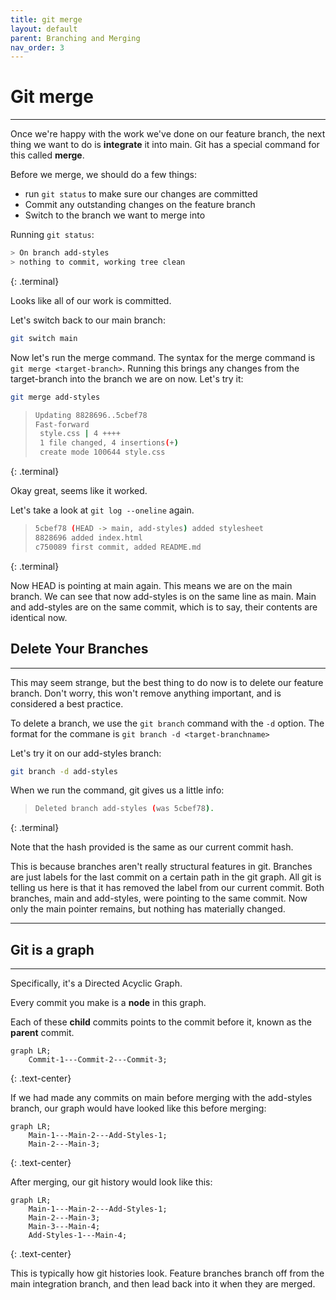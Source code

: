 ```yaml
---
title: git merge
layout: default
parent: Branching and Merging
nav_order: 3
---
```

# Git merge
---

Once we're happy with the work we've done on our feature branch, the next thing we want to do is __integrate__ it into main. Git has a special command for this called __merge__.

Before we merge, we should do a few things:
* run ```git status``` to make sure our changes are committed
* Commit any outstanding changes on the feature branch
* Switch to the branch we want to merge into

Running ```git status```:
```bash
> On branch add-styles
> nothing to commit, working tree clean
```
{: .terminal}

Looks like all of our work is committed. 

Let's switch back to our main branch:
```bash
git switch main
```

Now let's run the merge command. The syntax for the merge command is ```git merge <target-branch>```. Running this brings any changes from the target-branch into the branch we are on now. Let's try it:

```bash
git merge add-styles
```

> ```bash
> Updating 8828696..5cbef78
> Fast-forward
>  style.css | 4 ++++
>  1 file changed, 4 insertions(+)
>  create mode 100644 style.css
>  ```
{: .terminal}

Okay great, seems like it worked. 

Let's take a look at ```git log --oneline``` again.

> ```bash
> 5cbef78 (HEAD -> main, add-styles) added stylesheet
> 8828696 added index.html
> c750089 first commit, added README.md
> ```
{: .terminal}

Now HEAD is pointing at main again. This means we are on the main branch. We can see that now add-styles is on the same line as main. Main and add-styles are on the same commit, which is to say, their contents are identical now. 

## Delete Your Branches
---

This may seem strange, but the best thing to do now is to delete our feature branch. Don't worry, this won't remove anything important, and is considered a best practice. 

To delete a branch, we use the ```git branch``` command with the ```-d``` option. The format for the commane is ```git branch -d <target-branchname>```

Let's try it on our add-styles branch:

```bash
git branch -d add-styles
```
When we run the command, git gives us a little info:

> ```bash
> Deleted branch add-styles (was 5cbef78).
> ```
{: .terminal}

Note that the hash provided is the same as our current commit hash. 

This is because branches aren't really structural features in git. Branches are just labels for the last commit on a certain path in the git graph. All git is telling us here is that it has removed the label from our current commit. Both branches, main and add-styles, were pointing to the same commit. Now only the main pointer remains, but nothing has materially changed.

---
## Git is a graph
---

Specifically, it's a Directed Acyclic Graph. 

Every commit you make is a __node__ in this graph.

Each of these __child__ commits points to the commit before it, known as the __parent__ commit.

```mermaid
graph LR;
    Commit-1---Commit-2---Commit-3;
```
{: .text-center}



If we had made any commits on main before merging with the add-styles branch, our graph would have looked like this before merging:

```mermaid
graph LR;
    Main-1---Main-2---Add-Styles-1;
    Main-2---Main-3;
```
{: .text-center}


After merging, our git history would look like this:

```mermaid
graph LR;
    Main-1---Main-2---Add-Styles-1;
    Main-2---Main-3;
    Main-3---Main-4;
    Add-Styles-1---Main-4;
```
{: .text-center}

This is typically how git histories look. Feature branches branch off from the main integration branch, and then lead back into it when they are merged.

